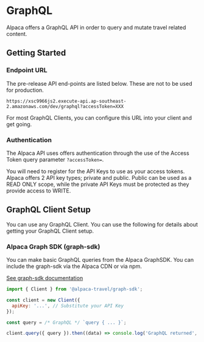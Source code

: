 # GraphQL

Alpaca offers a GraphQL API in order to query and mutate travel related content.

## Getting Started

### Endpoint URL

The pre-release API end-points are listed below. These are not to be used for production.

```
https://xsc9966js2.execute-api.ap-southeast-2.amazonaws.com/dev/graphql?accessToken=XXX
```

For most GraphQL Clients, you can configure this URL into your client and get going.

### Authentication

The Alpaca API uses offers authentication through the use of the Access Token query parameter `?accessToken=`.

You will need to register for the API Keys to use as your access tokens. Alpaca offers 2 API key types; private and public. Public can be used as a READ ONLY scope, while the private API Keys must be protected as they provide access to WRITE.

## GraphQL Client Setup

You can use any GraphQL Client. You can use the following for details about getting your GraphQL Client setup.

### Alpaca Graph SDK (graph-sdk)

You can make basic GraphQL queries from the Alpaca GraphSDK. You can include the graph-sdk via the Alpaca CDN or via npm.

[See graph-sdk documentation](https://github.com/AlpacaTravel/graph-sdk)

```javascript
import { Client } from '@alpaca-travel/graph-sdk';

const client = new Client({
  apiKey: '...', // Substitute your API Key
});

const query = /* GraphQL */ `query { ... }`;

client.query({ query }).then((data) => console.log('GraphQL returned', data));
```
